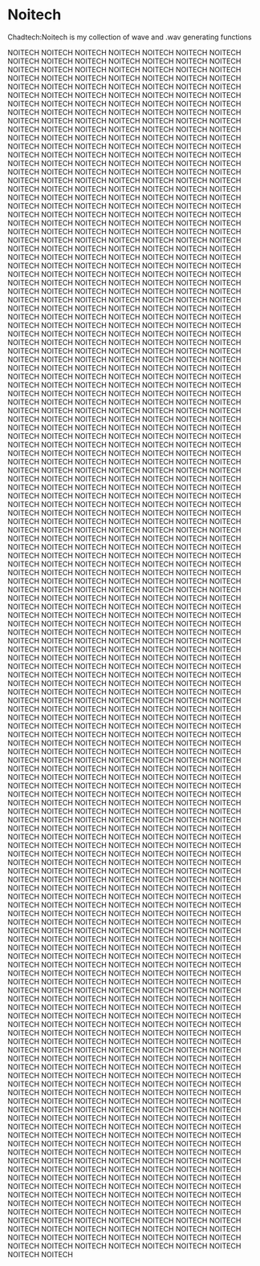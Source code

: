 Noitech
=======

Chadtech:Noitech is my collection of wave and .wav generating functions

NOITECH
NOITECH
NOITECH
NOITECH
NOITECH
NOITECH
NOITECH
NOITECH
NOITECH
NOITECH
NOITECH
NOITECH
NOITECH
NOITECH
NOITECH
NOITECH
NOITECH
NOITECH
NOITECH
NOITECH
NOITECH
NOITECH
NOITECH
NOITECH
NOITECH
NOITECH
NOITECH
NOITECH
NOITECH
NOITECH
NOITECH
NOITECH
NOITECH
NOITECH
NOITECH
NOITECH
NOITECH
NOITECH
NOITECH
NOITECH
NOITECH
NOITECH
NOITECH
NOITECH
NOITECH
NOITECH
NOITECH
NOITECH
NOITECH
NOITECH
NOITECH
NOITECH
NOITECH
NOITECH
NOITECH
NOITECH
NOITECH
NOITECH
NOITECH
NOITECH
NOITECH
NOITECH
NOITECH
NOITECH
NOITECH
NOITECH
NOITECH
NOITECH
NOITECH
NOITECH
NOITECH
NOITECH
NOITECH
NOITECH
NOITECH
NOITECH
NOITECH
NOITECH
NOITECH
NOITECH
NOITECH
NOITECH
NOITECH
NOITECH
NOITECH
NOITECH
NOITECH
NOITECH
NOITECH
NOITECH
NOITECH
NOITECH
NOITECH
NOITECH
NOITECH
NOITECH
NOITECH
NOITECH
NOITECH
NOITECH
NOITECH
NOITECH
NOITECH
NOITECH
NOITECH
NOITECH
NOITECH
NOITECH
NOITECH
NOITECH
NOITECH
NOITECH
NOITECH
NOITECH
NOITECH
NOITECH
NOITECH
NOITECH
NOITECH
NOITECH
NOITECH
NOITECH
NOITECH
NOITECH
NOITECH
NOITECH
NOITECH
NOITECH
NOITECH
NOITECH
NOITECH
NOITECH
NOITECH
NOITECH
NOITECH
NOITECH
NOITECH
NOITECH
NOITECH
NOITECH
NOITECH
NOITECH
NOITECH
NOITECH
NOITECH
NOITECH
NOITECH
NOITECH
NOITECH
NOITECH
NOITECH
NOITECH
NOITECH
NOITECH
NOITECH
NOITECH
NOITECH
NOITECH
NOITECH
NOITECH
NOITECH
NOITECH
NOITECH
NOITECH
NOITECH
NOITECH
NOITECH
NOITECH
NOITECH
NOITECH
NOITECH
NOITECH
NOITECH
NOITECH
NOITECH
NOITECH
NOITECH
NOITECH
NOITECH
NOITECH
NOITECH
NOITECH
NOITECH
NOITECH
NOITECH
NOITECH
NOITECH
NOITECH
NOITECH
NOITECH
NOITECH
NOITECH
NOITECH
NOITECH
NOITECH
NOITECH
NOITECH
NOITECH
NOITECH
NOITECH
NOITECH
NOITECH
NOITECH
NOITECH
NOITECH
NOITECH
NOITECH
NOITECH
NOITECH
NOITECH
NOITECH
NOITECH
NOITECH
NOITECH
NOITECH
NOITECH
NOITECH
NOITECH
NOITECH
NOITECH
NOITECH
NOITECH
NOITECH
NOITECH
NOITECH
NOITECH
NOITECH
NOITECH
NOITECH
NOITECH
NOITECH
NOITECH
NOITECH
NOITECH
NOITECH
NOITECH
NOITECH
NOITECH
NOITECH
NOITECH
NOITECH
NOITECH
NOITECH
NOITECH
NOITECH
NOITECH
NOITECH
NOITECH
NOITECH
NOITECH
NOITECH
NOITECH
NOITECH
NOITECH
NOITECH
NOITECH
NOITECH
NOITECH
NOITECH
NOITECH
NOITECH
NOITECH
NOITECH
NOITECH
NOITECH
NOITECH
NOITECH
NOITECH
NOITECH
NOITECH
NOITECH
NOITECH
NOITECH
NOITECH
NOITECH
NOITECH
NOITECH
NOITECH
NOITECH
NOITECH
NOITECH
NOITECH
NOITECH
NOITECH
NOITECH
NOITECH
NOITECH
NOITECH
NOITECH
NOITECH
NOITECH
NOITECH
NOITECH
NOITECH
NOITECH
NOITECH
NOITECH
NOITECH
NOITECH
NOITECH
NOITECH
NOITECH
NOITECH
NOITECH
NOITECH
NOITECH
NOITECH
NOITECH
NOITECH
NOITECH
NOITECH
NOITECH
NOITECH
NOITECH
NOITECH
NOITECH
NOITECH
NOITECH
NOITECH
NOITECH
NOITECH
NOITECH
NOITECH
NOITECH
NOITECH
NOITECH
NOITECH
NOITECH
NOITECH
NOITECH
NOITECH
NOITECH
NOITECH
NOITECH
NOITECH
NOITECH
NOITECH
NOITECH
NOITECH
NOITECH
NOITECH
NOITECH
NOITECH
NOITECH
NOITECH
NOITECH
NOITECH
NOITECH
NOITECH
NOITECH
NOITECH
NOITECH
NOITECH
NOITECH
NOITECH
NOITECH
NOITECH
NOITECH
NOITECH
NOITECH
NOITECH
NOITECH
NOITECH
NOITECH
NOITECH
NOITECH
NOITECH
NOITECH
NOITECH
NOITECH
NOITECH
NOITECH
NOITECH
NOITECH
NOITECH
NOITECH
NOITECH
NOITECH
NOITECH
NOITECH
NOITECH
NOITECH
NOITECH
NOITECH
NOITECH
NOITECH
NOITECH
NOITECH
NOITECH
NOITECH
NOITECH
NOITECH
NOITECH
NOITECH
NOITECH
NOITECH
NOITECH
NOITECH
NOITECH
NOITECH
NOITECH
NOITECH
NOITECH
NOITECH
NOITECH
NOITECH
NOITECH
NOITECH
NOITECH
NOITECH
NOITECH
NOITECH
NOITECH
NOITECH
NOITECH
NOITECH
NOITECH
NOITECH
NOITECH
NOITECH
NOITECH
NOITECH
NOITECH
NOITECH
NOITECH
NOITECH
NOITECH
NOITECH
NOITECH
NOITECH
NOITECH
NOITECH
NOITECH
NOITECH
NOITECH
NOITECH
NOITECH
NOITECH
NOITECH
NOITECH
NOITECH
NOITECH
NOITECH
NOITECH
NOITECH
NOITECH
NOITECH
NOITECH
NOITECH
NOITECH
NOITECH
NOITECH
NOITECH
NOITECH
NOITECH
NOITECH
NOITECH
NOITECH
NOITECH
NOITECH
NOITECH
NOITECH
NOITECH
NOITECH
NOITECH
NOITECH
NOITECH
NOITECH
NOITECH
NOITECH
NOITECH
NOITECH
NOITECH
NOITECH
NOITECH
NOITECH
NOITECH
NOITECH
NOITECH
NOITECH
NOITECH
NOITECH
NOITECH
NOITECH
NOITECH
NOITECH
NOITECH
NOITECH
NOITECH
NOITECH
NOITECH
NOITECH
NOITECH
NOITECH
NOITECH
NOITECH
NOITECH
NOITECH
NOITECH
NOITECH
NOITECH
NOITECH
NOITECH
NOITECH
NOITECH
NOITECH
NOITECH
NOITECH
NOITECH
NOITECH
NOITECH
NOITECH
NOITECH
NOITECH
NOITECH
NOITECH
NOITECH
NOITECH
NOITECH
NOITECH
NOITECH
NOITECH
NOITECH
NOITECH
NOITECH
NOITECH
NOITECH
NOITECH
NOITECH
NOITECH
NOITECH
NOITECH
NOITECH
NOITECH
NOITECH
NOITECH
NOITECH
NOITECH
NOITECH
NOITECH
NOITECH
NOITECH
NOITECH
NOITECH
NOITECH
NOITECH
NOITECH
NOITECH
NOITECH
NOITECH
NOITECH
NOITECH
NOITECH
NOITECH
NOITECH
NOITECH
NOITECH
NOITECH
NOITECH
NOITECH
NOITECH
NOITECH
NOITECH
NOITECH
NOITECH
NOITECH
NOITECH
NOITECH
NOITECH
NOITECH
NOITECH
NOITECH
NOITECH
NOITECH
NOITECH
NOITECH
NOITECH
NOITECH
NOITECH
NOITECH
NOITECH
NOITECH
NOITECH
NOITECH
NOITECH
NOITECH
NOITECH
NOITECH
NOITECH
NOITECH
NOITECH
NOITECH
NOITECH
NOITECH
NOITECH
NOITECH
NOITECH
NOITECH
NOITECH
NOITECH
NOITECH
NOITECH
NOITECH
NOITECH
NOITECH
NOITECH
NOITECH
NOITECH
NOITECH
NOITECH
NOITECH
NOITECH
NOITECH
NOITECH
NOITECH
NOITECH
NOITECH
NOITECH
NOITECH
NOITECH
NOITECH
NOITECH
NOITECH
NOITECH
NOITECH
NOITECH
NOITECH
NOITECH
NOITECH
NOITECH
NOITECH
NOITECH
NOITECH
NOITECH
NOITECH
NOITECH
NOITECH
NOITECH
NOITECH
NOITECH
NOITECH
NOITECH
NOITECH
NOITECH
NOITECH
NOITECH
NOITECH
NOITECH
NOITECH
NOITECH
NOITECH
NOITECH
NOITECH
NOITECH
NOITECH
NOITECH
NOITECH
NOITECH
NOITECH
NOITECH
NOITECH
NOITECH
NOITECH
NOITECH
NOITECH
NOITECH
NOITECH
NOITECH
NOITECH
NOITECH
NOITECH
NOITECH
NOITECH
NOITECH
NOITECH
NOITECH
NOITECH
NOITECH
NOITECH
NOITECH
NOITECH
NOITECH
NOITECH
NOITECH
NOITECH
NOITECH
NOITECH
NOITECH
NOITECH
NOITECH
NOITECH
NOITECH
NOITECH
NOITECH
NOITECH
NOITECH
NOITECH
NOITECH
NOITECH
NOITECH
NOITECH
NOITECH
NOITECH
NOITECH
NOITECH
NOITECH
NOITECH
NOITECH
NOITECH
NOITECH
NOITECH
NOITECH
NOITECH
NOITECH
NOITECH
NOITECH
NOITECH
NOITECH
NOITECH
NOITECH
NOITECH
NOITECH
NOITECH
NOITECH
NOITECH
NOITECH
NOITECH
NOITECH
NOITECH
NOITECH
NOITECH
NOITECH
NOITECH
NOITECH
NOITECH
NOITECH
NOITECH
NOITECH
NOITECH
NOITECH
NOITECH
NOITECH
NOITECH
NOITECH
NOITECH
NOITECH
NOITECH
NOITECH
NOITECH
NOITECH
NOITECH
NOITECH
NOITECH
NOITECH
NOITECH
NOITECH
NOITECH
NOITECH
NOITECH
NOITECH
NOITECH
NOITECH
NOITECH
NOITECH
NOITECH
NOITECH
NOITECH
NOITECH
NOITECH
NOITECH
NOITECH
NOITECH
NOITECH
NOITECH
NOITECH
NOITECH
NOITECH
NOITECH
NOITECH
NOITECH
NOITECH
NOITECH
NOITECH
NOITECH
NOITECH
NOITECH
NOITECH
NOITECH
NOITECH
NOITECH
NOITECH
NOITECH
NOITECH
NOITECH
NOITECH
NOITECH
NOITECH
NOITECH
NOITECH
NOITECH
NOITECH
NOITECH
NOITECH
NOITECH
NOITECH
NOITECH
NOITECH
NOITECH
NOITECH
NOITECH
NOITECH
NOITECH
NOITECH
NOITECH
NOITECH
NOITECH
NOITECH
NOITECH
NOITECH
NOITECH
NOITECH
NOITECH
NOITECH
NOITECH
NOITECH
NOITECH
NOITECH
NOITECH
NOITECH
NOITECH
NOITECH
NOITECH
NOITECH
NOITECH
NOITECH
NOITECH
NOITECH
NOITECH
NOITECH
NOITECH
NOITECH
NOITECH
NOITECH
NOITECH
NOITECH
NOITECH
NOITECH
NOITECH
NOITECH
NOITECH
NOITECH
NOITECH
NOITECH
NOITECH
NOITECH
NOITECH
NOITECH
NOITECH
NOITECH
NOITECH
NOITECH
NOITECH
NOITECH
NOITECH
NOITECH
NOITECH
NOITECH
NOITECH
NOITECH
NOITECH
NOITECH
NOITECH
NOITECH
NOITECH
NOITECH
NOITECH
NOITECH
NOITECH
NOITECH
NOITECH
NOITECH
NOITECH
NOITECH
NOITECH
NOITECH
NOITECH
NOITECH
NOITECH
NOITECH
NOITECH
NOITECH
NOITECH
NOITECH
NOITECH
NOITECH
NOITECH
NOITECH
NOITECH
NOITECH
NOITECH
NOITECH
NOITECH
NOITECH
NOITECH
NOITECH
NOITECH
NOITECH
NOITECH
NOITECH
NOITECH
NOITECH
NOITECH
NOITECH
NOITECH
NOITECH
NOITECH
NOITECH
NOITECH
NOITECH
NOITECH
NOITECH
NOITECH
NOITECH
NOITECH
NOITECH
NOITECH
NOITECH
NOITECH
NOITECH
NOITECH
NOITECH
NOITECH
NOITECH
NOITECH
NOITECH
NOITECH
NOITECH
NOITECH
NOITECH
NOITECH
NOITECH
NOITECH
NOITECH
NOITECH
NOITECH
NOITECH
NOITECH
NOITECH
NOITECH
NOITECH
NOITECH
NOITECH
NOITECH
NOITECH
NOITECH
NOITECH
NOITECH
NOITECH
NOITECH
NOITECH
NOITECH
NOITECH
NOITECH
NOITECH
NOITECH
NOITECH
NOITECH
NOITECH
NOITECH
NOITECH
NOITECH
NOITECH
NOITECH
NOITECH
NOITECH
NOITECH
NOITECH
NOITECH
NOITECH
NOITECH
NOITECH
NOITECH
NOITECH
NOITECH
NOITECH
NOITECH
NOITECH
NOITECH
NOITECH

